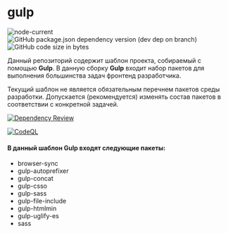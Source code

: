 # gulp

![node-current](https://img.shields.io/node/v/gulp-sass)
![GitHub package.json dependency version (dev dep on branch)](https://img.shields.io/github/package-json/dependency-version/Vulong-development/gulp/dev/gulp)
![GitHub code size in bytes](https://img.shields.io/github/languages/code-size/Vulong-development/gulp)

  Данный репозиторий содержит шаблон проекта, собираемый с помощью **Gulp**.
  В данную сборку **Gulp** входит набор пакетов для выполнения большинства задач фронтенд разработчика.

  Текущий шаблон не является обязательным перечнем пакетов среды разработки. Допускается (рекомендуется) изменять состав пакетов в соответствии с конкретной задачей.
  
  [![Dependency Review](https://github.com/Vulong-development/gulp/actions/workflows/dependency-review.yml/badge.svg)](https://github.com/Vulong-development/gulp/actions/workflows/dependency-review.yml)
  
  [![CodeQL](https://github.com/Vulong-development/gulp/actions/workflows/codeql.yml/badge.svg)](https://github.com/Vulong-development/gulp/actions/workflows/codeql.yml)

  #### В данный шаблон Gulp входят следующие пакеты:

  - browser-sync
  - gulp-autoprefixer
  - gulp-concat
  - gulp-csso
  - gulp-sass
  - gulp-file-include
  - gulp-htmlmin
  - gulp-uglify-es
  - sass
  


